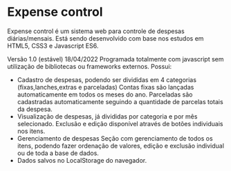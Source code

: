 # Expense control
Expense control é um sistema web para controle de despesas diárias/mensais.
Está sendo desenvolvido com base nos estudos em HTML5, CSS3 e Javascript ES6.

Versão 1.0 (estável) 18/04/2022
Programada totalmente com javascript sem utilização de bibliotecas ou frameworks externos.
Possui:
- Cadastro de despesas, podendo ser divididas em 4 categorias (fixas,lanches,extras e parceladas)
Contas fixas são lançadas automaticamente em todos os meses do ano.
Parceladas são cadastradas automaticamente seguindo a quantidade de parcelas totais da despesa.
- Visualização de despesas, já divididas por categoria e por mês selecionado.
Exclusão e edição disponível através de botões individuais nos itens.
- Gerenciamento de despesas
Seção com gerenciamento de todos os itens, podendo fazer ordenação de valores, edição e exclusão individual ou de toda a base de dados.
- Dados salvos no LocalStorage do navegador.
